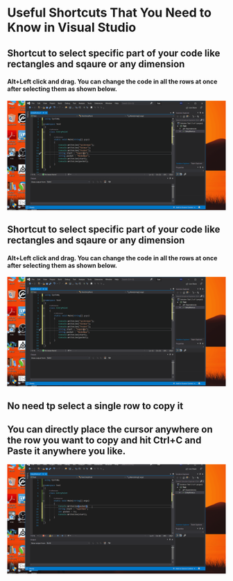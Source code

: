# Useful Shortcuts That You Need to Know in Visual Studio
## Shortcut to select specific part of your code like rectangles and sqaure or any dimension
#### Alt+Left click and drag. You can change the code in all the rows at once after selecting them as shown below.
![Specific Part](SelectSpecificPartOfYourCode.gif)

## Shortcut to select specific part of your code like rectangles and sqaure or any dimension
#### Alt+Left click and drag. You can change the code in all the rows at once after selecting them as shown below.
![Specific Part](SelectSpecificPartOfYourCode.gif)

## No need tp select a single row to copy it
## You can directly place the cursor anywhere on the row you want to copy and hit Ctrl+C and Paste it anywhere you like.
![Copy](Copying.gif)
